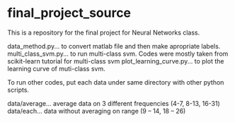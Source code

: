 # final_project_source

This is a repository for the final project for Neural Networks class.

data_method.py... to convert matlab file and then make apropriate labels. 
multi_class_svm.py... to run multi-class svm. Codes were mostly taken from scikit-learn tutorial for multi-class svm
plot_learning_curve.py... to plot the learning curve of muti-class svm. 

To run other codes, put each data under same directory with other python scripts. 

data/average...  average data on 3 different frequencies (4-7, 8-13, 16-31)
data/each...  data without averaging on range (9 – 14, 18 – 26)
